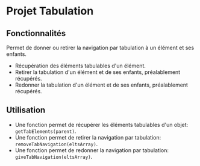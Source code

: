 # Projet Tabulation

## Fonctionnalités
Permet de donner ou retirer la navigation par tabulation à un élément et ses enfants.
- Récupération des éléments tabulables d'un élément.
- Retirer la tabulation d'un élément et de ses enfants, préalablement récupérés.
- Redonner la tabulation d'un élément et de ses enfants, préalablement récupérés.

## Utilisation
- Une fonction permet de récupérer les éléments tabulables d'un objet: `getTabElements(parent)`.
- Une fonction permet de retirer la navigation par tabulation: `removeTabNavigation(eltsArray)`.
- Une fonction permet de redonner la navigation par tabulation: `giveTabNavigation(eltsArray)`.
